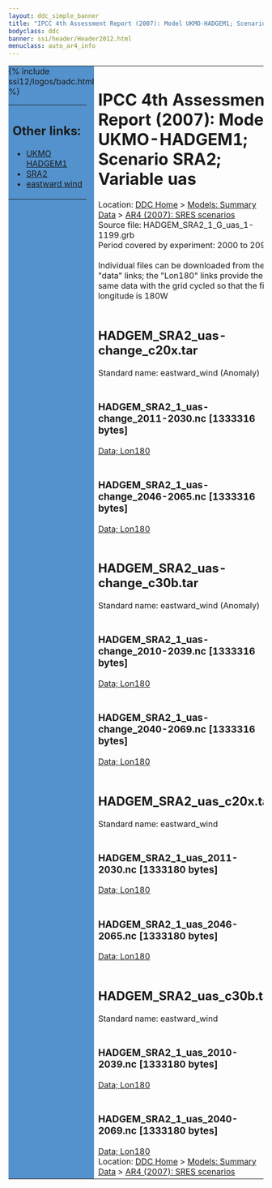 ```yaml
---
layout: ddc_simple_banner
title: "IPCC 4th Assessment Report (2007): Model UKMO-HADGEM1; Scenario SRA2; Variable uas"
bodyclass: ddc
banner: ssi/header/Header2012.html
menuclass: auto_ar4_info
---
```



<table width="100%" border="0" cellspacing="0" cellpadding="0" style="border-collapse: collapse;">
<tr style="margin:0;padding:0;border:0;">
<td style="margin:0;padding:0;border:0;height:1pt;width:150pt;background:#5492CD;" valign="top" >

<div id="lh-col2" class="auto_ar4_info">
<table class="menumain" bgcolor="#5492CD" cellspacing="0" width="100%" border="0">
<tr><td>
<h2> Other links:</h2>
<ul>
<li><a href="/auto/ar4/model-UKMO-HADGEM1.html">UKMO<br/>HADGEM1</a></li>
<li><a href="/auto/ar4/scenario-SRA2.html">SRA2</a></li>
<li><a href="/auto/ar4/var-eastward_wind.html">eastward wind</a></li>
</ul>
</td></tr>
{% include ssi12/logos/badc.html %}
</table>
</div>
</td>
<td><h1>IPCC 4th Assessment Report (2007): Model UKMO-HADGEM1; Scenario SRA2; Variable uas</h1>

<!-- Breadcrumb1 -->
<div id="breadcrumb1" align="left">
Location: <a href="/index.html">DDC Home</a> > <a href="/sim/gcm_clim/">Models: Summary Data</a>
> <a href="/sim/gcm_clim/SRES_AR4/index.html">AR4 (2007): SRES scenarios</a>
</div>
<!-- End of Breadcrumb1 -->Source file: HADGEM_SRA2_1_G_uas_1-1199.grb
<br/>
Period covered by experiment: 2000 to 2099<br/>
<br/>Individual files can be downloaded from the "data" links; the "Lon180" links provide the same data
         with the grid cycled so that the first longitude is 180W<br/>
<br/><h2>HADGEM_SRA2_uas-change_c20x.tar</h2>
Standard name: eastward_wind (Anomaly)<br>
<br/><h3>HADGEM_SRA2_1_uas-change_2011-2030.nc [1333316 bytes]</h3>
<a href="http://apps.ipcc-data.org/cgi-bin/downl/ar4_nc/uas/HADGEM_SRA2_1_uas-change_2011-2030.nc">Data; </a><a href="http://apps.ipcc-data.org/cgi-bin/downl/ar4_nc/uas/HADGEM_SRA2_1_uas-change_2011-2030.cyto180.nc"> Lon180</a><br/>
<br/><h3>HADGEM_SRA2_1_uas-change_2046-2065.nc [1333316 bytes]</h3>
<a href="http://apps.ipcc-data.org/cgi-bin/downl/ar4_nc/uas/HADGEM_SRA2_1_uas-change_2046-2065.nc">Data; </a><a href="http://apps.ipcc-data.org/cgi-bin/downl/ar4_nc/uas/HADGEM_SRA2_1_uas-change_2046-2065.cyto180.nc"> Lon180</a><br/>
<br/><h2>HADGEM_SRA2_uas-change_c30b.tar</h2>
Standard name: eastward_wind (Anomaly)<br>
<br/><h3>HADGEM_SRA2_1_uas-change_2010-2039.nc [1333316 bytes]</h3>
<a href="http://apps.ipcc-data.org/cgi-bin/downl/ar4_nc/uas/HADGEM_SRA2_1_uas-change_2010-2039.nc">Data; </a><a href="http://apps.ipcc-data.org/cgi-bin/downl/ar4_nc/uas/HADGEM_SRA2_1_uas-change_2010-2039.cyto180.nc"> Lon180</a><br/>
<br/><h3>HADGEM_SRA2_1_uas-change_2040-2069.nc [1333316 bytes]</h3>
<a href="http://apps.ipcc-data.org/cgi-bin/downl/ar4_nc/uas/HADGEM_SRA2_1_uas-change_2040-2069.nc">Data; </a><a href="http://apps.ipcc-data.org/cgi-bin/downl/ar4_nc/uas/HADGEM_SRA2_1_uas-change_2040-2069.cyto180.nc"> Lon180</a><br/>
<br/><h2>HADGEM_SRA2_uas_c20x.tar</h2>
Standard name: eastward_wind<br>
<br/><h3>HADGEM_SRA2_1_uas_2011-2030.nc [1333180 bytes]</h3>
<a href="http://apps.ipcc-data.org/cgi-bin/downl/ar4_nc/uas/HADGEM_SRA2_1_uas_2011-2030.nc">Data; </a><a href="http://apps.ipcc-data.org/cgi-bin/downl/ar4_nc/uas/HADGEM_SRA2_1_uas_2011-2030.cyto180.nc"> Lon180</a><br/>
<br/><h3>HADGEM_SRA2_1_uas_2046-2065.nc [1333180 bytes]</h3>
<a href="http://apps.ipcc-data.org/cgi-bin/downl/ar4_nc/uas/HADGEM_SRA2_1_uas_2046-2065.nc">Data; </a><a href="http://apps.ipcc-data.org/cgi-bin/downl/ar4_nc/uas/HADGEM_SRA2_1_uas_2046-2065.cyto180.nc"> Lon180</a><br/>
<br/><h2>HADGEM_SRA2_uas_c30b.tar</h2>
Standard name: eastward_wind<br>
<br/><h3>HADGEM_SRA2_1_uas_2010-2039.nc [1333180 bytes]</h3>
<a href="http://apps.ipcc-data.org/cgi-bin/downl/ar4_nc/uas/HADGEM_SRA2_1_uas_2010-2039.nc">Data; </a><a href="http://apps.ipcc-data.org/cgi-bin/downl/ar4_nc/uas/HADGEM_SRA2_1_uas_2010-2039.cyto180.nc"> Lon180</a><br/>
<br/><h3>HADGEM_SRA2_1_uas_2040-2069.nc [1333180 bytes]</h3>
<a href="http://apps.ipcc-data.org/cgi-bin/downl/ar4_nc/uas/HADGEM_SRA2_1_uas_2040-2069.nc">Data; </a><a href="http://apps.ipcc-data.org/cgi-bin/downl/ar4_nc/uas/HADGEM_SRA2_1_uas_2040-2069.cyto180.nc"> Lon180</a><br/>
<!-- Breadcrumb2 -->
<div id="breadcrumb2" align="left">
Location: <a href="/index.html">DDC Home</a> > <a href="/sim/gcm_clim/">Models: Summary Data</a>
> <a href="/sim/gcm_clim/SRES_AR4/index.html">AR4 (2007): SRES scenarios</a>
</div>
<!-- End of Breadcrumb2 --></td></tr></table>
